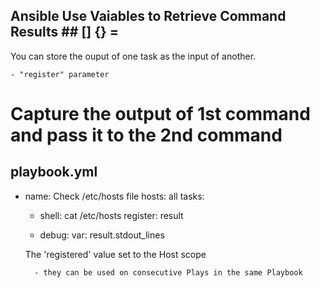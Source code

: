 
##  Ansible Use Vaiables to Retrieve Command Results  ##     [] {} =



You can store the ouput of one task as the input of another.

    - "register" parameter


# Capture the output of 1st command and pass it to the 2nd command

playbook.yml
---
- name: Check /etc/hosts file
  hosts: all
  tasks:
    - shell: cat /etc/hosts
      register: result

    - debug:
        var: result.stdout_lines


    The 'registered' value set to the Host scope

        - they can be used on consecutive Plays in the same Playbook